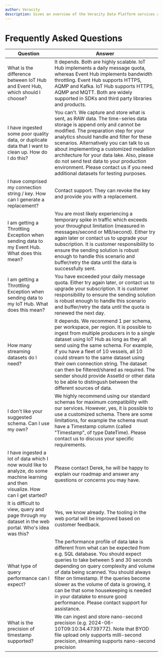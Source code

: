 ```yaml
---
author: Veracity
description: Gives an overview of the Veracity Data Platform services and related components.
---
```


# Frequently Asked Questions

|Question| Answer |
|--|--|
| What is the difference between IoT Hub and Event Hub, which should I choose? | It depends. Both are highly scalable. IoT Hub implements a daily message quota, whereas Event Hub implements bandwidth throttling. Event Hub supports HTTPS, AQMP and Kafka. IoT Hub supports HTTPS, AQMP and MQTT. Both are widely supported in SDKs and third party libraries and products.|
| I have ingested some poor quality data, or duplicate data that I want to  clean up. How do I do this? | You can't. We capture and store what is sent, as RAW data. The time-series data storage is append only and cannot be modified. The preparation step for your analytics should handle and filter for these scenarios. Alternatively you can talk to us about implementing a customized medallion architecture for your data lake. Also, please do not send test data to your production environment. Please contact us if you need additional datasets for testing purposes. |
| I have comprised my connection string / key. How can I generate a replacement?  | Contact support. They can revoke the key and provide you with a replacement.|
| I am getting a Throttling Exception when sending data to my Event Hub. What does this mean?|You are most likely experiencing a temporary spike in traffic which exceeds your throughput limitation (measured in messages/second or MB/second). Either try again later or contact us to upgrade your subscription.  It is customer responsibility to ensure the sending solution is robust enough to handle this scenario and buffer/retry the data until the data is successfully sent. 
| I am getting a Throttling Exception when sending data to my IoT Hub. What does this mean? | You have exceeded your daily message quota. Either try again later, or contact us to upgrade your subscription. It is customer responsibility to ensure the sending solution is robust enough to handle this scenario and buffer/retry the data until the quota is renewed the next day. | | |
|  How many streaming datasets do I need?| It depends. We recommend 1 per schema, per workspace, per region. It is possible to ingest from multiple producers in to a single dataset using IoT Hub as long as they all send using the same schema. For example, if you have a fleet of 10 vessels, all 10 could stream to the same dataset using their own connection string. The dataset can then be filtered/shared as required. The sender should provide AssetId or other data to be able to distingush between the different sources of data.|
| I don't like your suggested schema. Can I use my own? | We highly recommend using our standard schemas for maximum compatibility with our services. However, yes, it is possible to use a customized schema. There are some limitations, for example the schema must have a Timestamp column (called "Timestamp", of type DateTime). Please contact us to discuss your specific requirements. |
| I have ingested a lot of data which I now would like to analyze, do some machine learning and then visualize. How can I get started? | Please contact Derek, he will be happy to explain our roadmap and answer any questions or concerns you may have. |
| It is difficult to view, query and page through my dataset in the web portal. Who's idea was this?  |  Yes, we know already. The tooling in the web portal will be improved  based on customer feedback. |
| What type of query performance can I expect?| The performance profile of data lake is different from what can be expected from e.g. SQL database. You should expect queries to take between 5 and 30 seconds depending on query complexity and volume of data being scanned. You should always filter on timestamp. If the queries become slower as the volume of data is growing, it can be that some housekeeping is needed in your datalake to ensure good performance. Please contact support for assistance. |
| What is the precision of timestamp supported?  | We can ingest and store nano-second precision (e.g. 2024-06-10T09:10:34.473977Z). Note that BYOD file upload only supports milli-second precision, streaming supports nano-second precision |
